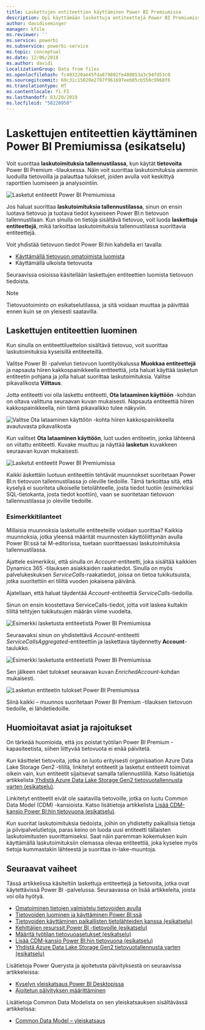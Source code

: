 ```yaml
---
title: Laskettujen entiteettien käyttäminen Power BI Premiumissa
description: Opi käyttämään laskettuja entiteettejä Power BI Premiumissa
author: davidiseminger
manager: kfile
ms.reviewer: ''
ms.service: powerbi
ms.subservice: powerbi-service
ms.topic: conceptual
ms.date: 12/06/2018
ms.author: davidi
LocalizationGroup: Data from files
ms.openlocfilehash: fc403220ae45fda879802fe480853a3c94fd53c0
ms.sourcegitcommit: 69c31c15020e2707f961697eeb05cb550c9968f6
ms.translationtype: HT
ms.contentlocale: fi-FI
ms.lasthandoff: 03/20/2019
ms.locfileid: "58220950"
---
```

# <a name="using-computed-entities-on-power-bi-premium-preview"></a>Laskettujen entiteettien käyttäminen Power BI Premiumissa (esikatselu)

Voit suorittaa **laskutoimituksia tallennustilassa**, kun käytät **tietovoita** Power BI Premium -tilauksessa. Näin voit suorittaa laskutoimituksia aiemmin luoduilla tietovoilla ja palauttaa tulokset, joiden avulla voit keskittyä raporttien luomiseen ja analysointiin. 

![Lasketut entiteetit Power BI Premiumissa](media/service-dataflows-computed-entities-premium/computed-entities-premium_00.png)

Jos haluat suorittaa **laskutoimituksia tallennustilassa**, sinun on ensin luotava tietovuo ja tuotava tiedot kyseiseen Power BI:n tietovuon tallennustilaan. Kun sinulla on tietoja sisältävä tietovuo, voit luoda **laskettuja entiteettejä**, mikä tarkoittaa laskutoimituksia tallennustilassa suorittavia entiteettejä. 

Voit yhdistää tietovuon tiedot Power BI:hin kahdella eri tavalla:

* [Käyttämällä tietovuon omatoimista luomista](service-dataflows-create-use.md)
* Käyttämällä ulkoista tietovuota

Seuraavissa osioissa käsitellään laskettujen entiteettien luomista tietovuon tiedoista.

> [!NOTE]
> Tietovuotoiminto on esikatselutilassa, ja sitä voidaan muuttaa ja päivittää ennen kuin se on yleisesti saatavilla.


## <a name="how-to-create-computed-entities"></a>Laskettujen entiteettien luominen 

Kun sinulla on entiteettiluettelon sisältävä tietovuo, voit suorittaa laskutoimituksia kyseisillä entiteeteillä.

Valitse Power BI -palvelun tietovuon luontityökalussa **Muokkaa entiteettejä** ja napsauta hiiren kakkospainikkeella entiteettiä, jota haluat käyttää lasketun entiteetin pohjana ja jolla haluat suorittaa laskutoimituksia. Valitse pikavalikosta **Viittaus**.

Jotta entiteetti voi olla laskettu entiteetti, **Ota lataaminen käyttöön** -kohdan on oltava valittuna seuraavan kuvan mukaisesti. Napsauta entiteettiä hiiren kakkospainikkeella, niin tämä pikavalikko tulee näkyviin.

![Valitse Ota lataaminen käyttöön -kohta hiiren kakkospainikkeella avautuvasta pikavalikosta](media/service-dataflows-computed-entities-premium/computed-entities-premium_01.png)

Kun valitset **Ota lataaminen käyttöön**, luot uuden entiteetin, jonka lähteenä on viitattu entiteetti. Kuvake muuttuu ja näyttää **lasketun** kuvakkeen seuraavan kuvan mukaisesti.

![Lasketut entiteetit Power BI Premiumissa](media/service-dataflows-computed-entities-premium/computed-entities-premium_00.png)

Kaikki äskettäin luotuun entiteettiin tehtävät muunnokset suoritetaan Power BI:n tietovuon tallennustilassa jo oleville tiedoille. Tämä tarkoittaa sitä, että kyselyä ei suoriteta ulkoiselle tietolähteelle, josta tiedot tuotiin (esimerkiksi SQL-tietokanta, josta tiedot koottiin), vaan se suoritetaan tietovuon tallennustilassa jo oleville tiedoille.

### <a name="example-use-cases"></a>Esimerkkitilanteet
Millaisia muunnoksia lasketuille entiteeteille voidaan suorittaa? Kaikkia muunnoksia, jotka yleensä määrität muunnosten käyttöliittymän avulla Power BI:ssä tai M-editorissa, tuetaan suorittaessasi laskutoimituksia tallennustilassa. 

Ajattele esimerkiksi, että sinulla on *Account*-entiteetti, joka sisältää kaikkien Dynamics 365 -tilauksen asiakkaiden raakatiedot. Sinulla on myös palvelukeskuksen *ServiceCalls*-raakatiedot, joissa on tietoa tukikutsuista, jotka suoritettiin eri tililtä vuoden jokaisena päivänä.

Ajatellaan, että haluat täydentää *Account*-entiteettiä *ServiceCalls*-tiedoilla. 

Sinun on ensin koostettava ServiceCalls-tiedot, jotta voit laskea kultakin tililtä tehtyjen tukikutsujen määrän viime vuodelta. 

![Esimerkki lasketusta entiteetistä Power BI Premiumissa](media/service-dataflows-computed-entities-premium/computed-entities-premium_02.png)

Seuraavaksi sinun on yhdistettävä *Account*-entiteetti *ServiceCallsAggregated*-entiteettiin ja laskettava täydennetty **Account**-taulukko.

![Esimerkki lasketusta entiteetistä Power BI Premiumissa](media/service-dataflows-computed-entities-premium/computed-entities-premium_03.png)

Sen jälkeen näet tulokset seuraavan kuvan *EnrichedAccount*-kohdan mukaisesti.

![Lasketun entiteetin tulokset Power BI Premiumissa](media/service-dataflows-computed-entities-premium/computed-entities-premium_04.png)

Siinä kaikki – muunnos suoritetaan Power BI Premium -tilauksen tietovuon tiedoille, ei lähdetiedoille.

## <a name="considerations-and-limitations"></a>Huomioitavat asiat ja rajoitukset

On tärkeää huomioida, että jos poistat työtilan Power BI Premium -kapasiteetista, siihen liittyvää tietovuota ei enää päivitetä. 

Kun käsittelet tietovoita, jotka on luotu erityisesti organisaation Azure Data Lake Storage Gen2 -tilillä, linkitetyt entiteetit ja lasketut entiteetit toimivat oikein vain, kun entiteetit sijaitsevat samalla tallennustilillä. Katso lisätietoja artikkelista [Yhdistä Azure Data Lake Storage Gen2 tietovuotallennusta varten (esikatselu)](service-dataflows-connect-azure-data-lake-storage-gen2.md).

Linkitetyt entiteetit eivät ole saatavilla tietovoille, jotka on luotu Common Data Model (CDM) -kansioista. Katso lisätietoja artikkelista [Lisää CDM-kansio Power BI:hin tietovuona (esikatselu)](service-dataflows-add-cdm-folder.md).

Kun suoritat laskutoimituksia tiedoista, joihin on yhdistetty paikallisia tietoja ja pilvipalvelutietoja, paras keino on luoda uusi entiteetti tällaisten laskutoimitusten suorittamiseksi. Saat näin paremman kokemuksen kuin käyttämällä laskutoimituksiin olemassa olevaa entiteettiä, joka kyselee myös tietoja kummastakin lähteestä ja suorittaa in-lake-muuntoja.

## <a name="next-steps"></a>Seuraavat vaiheet

Tässä artikkelissa käsiteltiin laskettuja entiteettejä ja tietovoita, jotka ovat käytettävissä Power BI -palvelussa. Seuraavassa on lisää artikkeleita, joista voi olla hyötyä.

* [Omatoiminen tietojen valmistelu tietovoiden avulla](service-dataflows-overview.md)
* [Tietovoiden luominen ja käyttäminen Power BI:ssä](service-dataflows-create-use.md)
* [Tietovoiden käyttäminen paikallisten tietolähteiden kanssa (esikatselu)](service-dataflows-on-premises-gateways.md)
* [Kehittäjien resurssit Power BI -tietovoille (esikatselu)](service-dataflows-developer-resources.md)
* [Määritä työtilan tietovuoasetukset (esikatselu)](service-dataflows-configure-workspace-storage-settings.md)
* [Lisää CDM-kansio Power BI:hin tietovuona (esikatselu)](service-dataflows-add-cdm-folder.md)
* [Yhdistä Azure Data Lake Storage Gen2 tietovuotallennusta varten (esikatselu)](service-dataflows-connect-azure-data-lake-storage-gen2.md)

Lisätietoja Power Querysta ja ajoitetusta päivityksestä on seuraavissa artikkeleissa:
* [Kyselyn yleiskatsaus Power BI Desktopissa](desktop-query-overview.md)
* [Ajoitetun päivityksen määrittäminen](refresh-scheduled-refresh.md)

Lisätietoja Common Data Modelista on sen yleiskatsauksen sisältävässä artikkelissa:
* [Common Data Model – yleiskatsaus](https://docs.microsoft.com/powerapps/common-data-model/overview)

